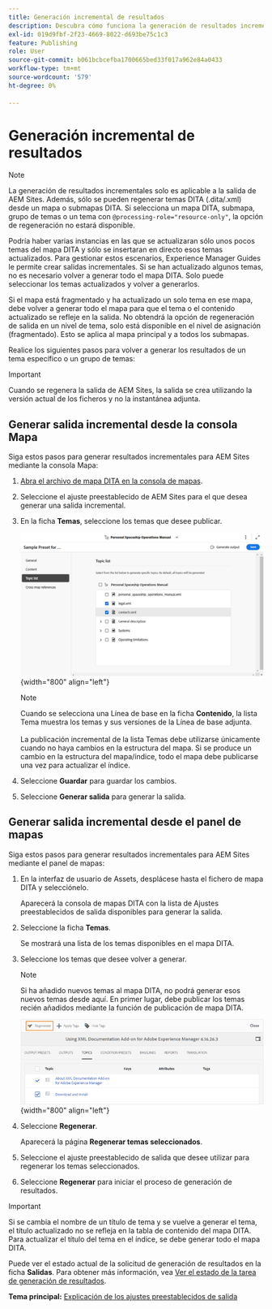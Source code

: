 ```yaml
---
title: Generación incremental de resultados
description: Descubra cómo funciona la generación de resultados incrementales para AEM Sites en AEM Guides.
exl-id: 019d9fbf-2f23-4669-8022-d693be75c1c3
feature: Publishing
role: User
source-git-commit: b061bcbcefba1700665bed33f017a962e84a0433
workflow-type: tm+mt
source-wordcount: '579'
ht-degree: 0%

---
```



# Generación incremental de resultados

>[!NOTE]
>
> La generación de resultados incrementales solo es aplicable a la salida de AEM Sites. Además, sólo se pueden regenerar temas DITA \(.dita/.xml\) desde un mapa o submapas DITA. Si selecciona un mapa DITA, submapa, grupo de temas o un tema con `@processing-role="resource-only"`, la opción de regeneración no estará disponible.

Podría haber varias instancias en las que se actualizaran sólo unos pocos temas del mapa DITA y sólo se insertaran en directo esos temas actualizados. Para gestionar estos escenarios, Experience Manager Guides le permite crear salidas incrementales. Si se han actualizado algunos temas, no es necesario volver a generar todo el mapa DITA. Solo puede seleccionar los temas actualizados y volver a generarlos.

Si el mapa está fragmentado y ha actualizado un solo tema en ese mapa, debe volver a generar todo el mapa para que el tema o el contenido actualizado se refleje en la salida. No obtendrá la opción de regeneración de salida en un nivel de tema, solo está disponible en el nivel de asignación \(fragmentado\). Esto se aplica al mapa principal y a todos los submapas.

Realice los siguientes pasos para volver a generar los resultados de un tema específico o un grupo de temas:

>[!IMPORTANT]
>
> Cuando se regenera la salida de AEM Sites, la salida se crea utilizando la versión actual de los ficheros y no la instantánea adjunta.

## Generar salida incremental desde la consola Mapa

Siga estos pasos para generar resultados incrementales para AEM Sites mediante la consola Mapa:

1. [Abra el archivo de mapa DITA en la consola de mapas](./open-files-map-console.md).
1. Seleccione el ajuste preestablecido de AEM Sites para el que desea generar una salida incremental.
1. En la ficha **Temas**, seleccione los temas que desee publicar.

   ![lista de temas de aem sites](images/aem-presets-topic-list.png) {width="800" align="left"}

   >[!NOTE]
   >
   > Cuando se selecciona una Línea de base en la ficha **Contenido**, la lista Tema muestra los temas y sus versiones de la Línea de base adjunta.<br><br>
   > La publicación incremental de la lista Temas debe utilizarse únicamente cuando no haya cambios en la estructura del mapa. Si se produce un cambio en la estructura del mapa/índice, todo el mapa debe publicarse una vez para actualizar el índice.
1. Seleccione **Guardar** para guardar los cambios.
1. Seleccione **Generar salida** para generar la salida.


## Generar salida incremental desde el panel de mapas

Siga estos pasos para generar resultados incrementales para AEM Sites mediante el panel de mapas:

1. En la interfaz de usuario de Assets, desplácese hasta el fichero de mapa DITA y selecciónelo.

   Aparecerá la consola de mapas DITA con la lista de Ajustes preestablecidos de salida disponibles para generar la salida.

1. Seleccione la ficha **Temas**.

   Se mostrará una lista de los temas disponibles en el mapa DITA.

1. Seleccione los temas que desee volver a generar.

   >[!NOTE]
   >
   > Si ha añadido nuevos temas al mapa DITA, no podrá generar esos nuevos temas desde aquí. En primer lugar, debe publicar los temas recién añadidos mediante la función de publicación de mapa DITA.

   ![](images/regenerate-topics.png){width="800" align="left"}

1. Seleccione **Regenerar**.

   Aparecerá la página **Regenerar temas seleccionados**.

1. Seleccione el ajuste preestablecido de salida que desee utilizar para regenerar los temas seleccionados.

1. Seleccione **Regenerar** para iniciar el proceso de generación de resultados.


>[!IMPORTANT]
>
> Si se cambia el nombre de un título de tema y se vuelve a generar el tema, el título actualizado no se refleja en la tabla de contenido del mapa DITA. Para actualizar el título del tema en el índice, se debe generar todo el mapa DITA.

Puede ver el estado actual de la solicitud de generación de resultados en la ficha **Salidas**. Para obtener más información, vea [Ver el estado de la tarea de generación de resultados](#view-the-status-of-the-output-generation-task).



**Tema principal:** [Explicación de los ajustes preestablecidos de salida](generate-output-understand-presets.md)
